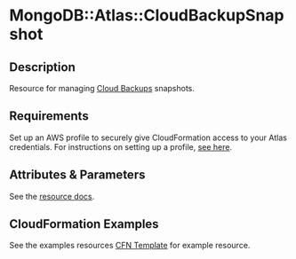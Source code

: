 # MongoDB::Atlas::CloudBackupSnapshot

## Description

Resource for managing [Cloud Backups](https://www.mongodb.com/docs/api/doc/atlas-admin-api-v2/group/endpoint-cloud-backups) snapshots.

## Requirements

Set up an AWS profile to securely give CloudFormation access to your Atlas credentials.
For instructions on setting up a profile, [see here](/README.md#mongodb-atlas-api-keys-credential-management).

## Attributes & Parameters

See the [resource docs](docs/README.md).

## CloudFormation Examples

See the examples resources [CFN Template](/examples/cloud-backup-snapshot/snapshot.json) for example resource.
